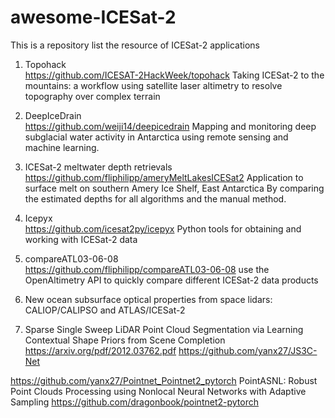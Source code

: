 # awesome-ICESat-2
This is a repository list the resource of ICESat-2 applications


1. Topohack <br>
https://github.com/ICESAT-2HackWeek/topohack
Taking ICESat-2 to the mountains: a workflow using satellite laser altimetry to resolve topography over complex terrain

2. DeepIceDrain <br>
https://github.com/weiji14/deepicedrain
Mapping and monitoring deep subglacial water activity in Antarctica using remote sensing and machine learning.

3. ICESat-2 meltwater depth retrievals <br>
https://github.com/fliphilipp/ameryMeltLakesICESat2
Application to surface melt on southern Amery Ice Shelf, East Antarctica
By comparing the estimated depths for all algorithms and the manual method.

4. Icepyx <br>
https://github.com/icesat2py/icepyx
Python tools for obtaining and working with ICESat-2 data

5. compareATL03-06-08 <br>
https://github.com/fliphilipp/compareATL03-06-08
use the OpenAltimetry API to quickly compare different ICESat-2 data products <br>


6. New ocean subsurface optical properties from space lidars: CALIOP/CALIPSO and ATLAS/ICESat-2 <br>


7. Sparse Single Sweep LiDAR Point Cloud Segmentation via Learning Contextual Shape Priors from Scene Completion <br>
https://arxiv.org/pdf/2012.03762.pdf
https://github.com/yanx27/JS3C-Net

https://github.com/yanx27/Pointnet_Pointnet2_pytorch
PointASNL: Robust Point Clouds Processing using Nonlocal Neural Networks with Adaptive Sampling
https://github.com/dragonbook/pointnet2-pytorch
